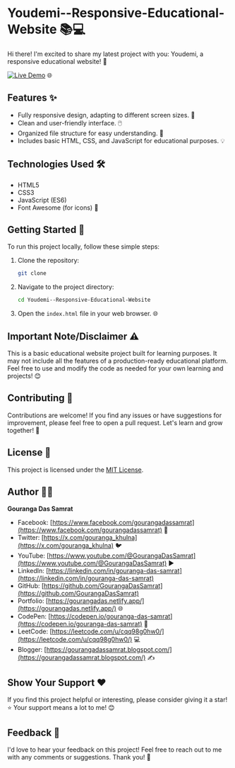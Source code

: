 # Youdemi--Responsive-Educational-Website 📚💻

Hi there! I'm excited to share my latest project with you: Youdemi, a responsive educational website! 🚀

[![Live Demo](https://img.shields.io/badge/Live%20Demo-Visit-brightgreen)]() 🌐

## Features ✨

* Fully responsive design, adapting to different screen sizes. 📱
* Clean and user-friendly interface. 🖱️
* Organized file structure for easy understanding. 📂
* Includes basic HTML, CSS, and JavaScript for educational purposes. 💡

## Technologies Used 🛠️

* HTML5
* CSS3
* JavaScript (ES6)
* Font Awesome (for icons) 🎨

## Getting Started 🚀

To run this project locally, follow these simple steps:

1.  Clone the repository:
    ```bash
    git clone 
    ```
2.  Navigate to the project directory:
    ```bash
    cd Youdemi--Responsive-Educational-Website
    ```
3.  Open the `index.html` file in your web browser. 🌐

## Important Note/Disclaimer ⚠️

This is a basic educational website project built for learning purposes. It may not include all the features of a production-ready educational platform. Feel free to use and modify the code as needed for your own learning and projects! 😊

## Contributing 🤝

Contributions are welcome! If you find any issues or have suggestions for improvement, please feel free to open a pull request. Let's learn and grow together! 🌱

## License 📄

This project is licensed under the [MIT License](LICENSE).

## Author 🧑‍💻

**Gouranga Das Samrat**

* Facebook: [https://www.facebook.com/gourangadassamrat](https://www.facebook.com/gourangadassamrat) 👤
* Twitter: [https://x.com/gouranga_khulna](https://x.com/gouranga_khulna) 🐦
* YouTube: [https://www.youtube.com/@GourangaDasSamrat](https://www.youtube.com/@GourangaDasSamrat) ▶️
* LinkedIn: [https://linkedin.com/in/gouranga-das-samrat](https://linkedin.com/in/gouranga-das-samrat) 
* GitHub: [https://github.com/GourangaDasSamrat](https://github.com/GourangaDasSamrat) 
* Portfolio: [https://gourangadas.netlify.app/](https://gourangadas.netlify.app/) 🌐
* CodePen: [https://codepen.io/gouranga-das-samrat](https://codepen.io/gouranga-das-samrat) 🎨
* LeetCode: [https://leetcode.com/u/cqq98g0hw0/](https://leetcode.com/u/cqq98g0hw0/) 💻
* Blogger: [https://gourangadassamrat.blogspot.com/](https://gourangadassamrat.blogspot.com/) ✍️

## Show Your Support ❤️

If you find this project helpful or interesting, please consider giving it a star! ⭐ Your support means a lot to me! 😊

## Feedback 💬

I'd love to hear your feedback on this project! Feel free to reach out to me with any comments or suggestions. Thank you! 🙏
